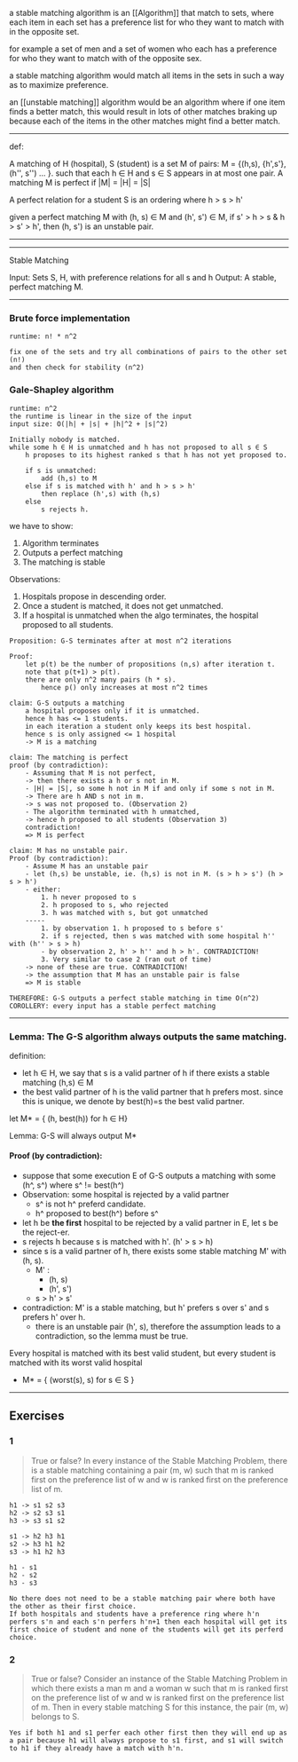 a stable matching algorithm is an [[Algorithm]] that match to sets, where each item in each set has a preference list for who they want to match with in the opposite set.

for example a set of men and a set of women who each has a preference for who they want to match with of the opposite sex.


a stable matching algorithm would match all items in the sets in such a way as to maximize preference.

an [[unstable matching]] algorithm would be an algorithm where if one item finds a better match, this would result in lots of other matches braking up because each of the items in the other matches might find a better match.






------
def:

A matching of H (hospital), S (student) is a set M of pairs: M = {(h,s), {h',s'}, (h'', s'') ... }. such that each h ∈ H and s ∈ S appears in at most one pair.
A matching M is perfect if |M| = |H| = |S|

A perfect relation for a student S is an ordering where h > s > h'

given a perfect matching M with (h, s) ∈ M and (h', s') ∈ M, if s' > h > s & h > s' > h', then (h, s') is an unstable pair.

-----


-----
Stable Matching 

Input: Sets S, H, with preference relations for all s and h
Output: A stable, perfect matching M.

-----


### Brute force implementation
```
runtime: n! * n^2

fix one of the sets and try all combinations of pairs to the other set (n!)
and then check for stability (n^2)
```


### Gale-Shapley algorithm
```
runtime: n^2
the runtime is linear in the size of the input
input size: O(|h| + |s| + |h|^2 + |s|^2)

Initially nobody is matched.
while some h ∈ H is unmatched and h has not proposed to all s ∈ S 
	h proposes to its highest ranked s that h has not yet proposed to.
	
	if s is unmatched:
		add (h,s) to M
	else if s is matched with h' and h > s > h'
		then replace (h',s) with (h,s)
	else 
		s rejects h.

```

we have to show:
1. Algorithm terminates
2. Outputs a perfect matching
3. The matching is stable

Observations:
1. Hospitals propose in descending order.
2. Once a student is matched, it does not get unmatched.
3. If a hospital is unmatched when the algo terminates, the hospital proposed to all students.


```
Proposition: G-S terminates after at most n^2 iterations

Proof: 
	let p(t) be the number of propositions (n,s) after iteration t.
	note that p(t+1) > p(t).
	there are only n^2 many pairs (h * s). 
		hence p() only increases at most n^2 times

claim: G-S outputs a matching
	a hospital proposes only if it is unmatched.
	hence h has <= 1 students.
	in each iteration a student only keeps its best hospital.
	hence s is only assigned <= 1 hospital
	-> M is a matching

claim: The matching is perfect
proof (by contradiction):
	- Assuming that M is not perfect, 
	-> then there exists a h or s not in M.
	- |H| = |S|, so some h not in M if and only if some s not in M.
	-> There are h AND s not in m.
	-> s was not proposed to. (Observation 2)
	- The algorithm terminated with h unmatched,
	-> hence h proposed to all students (Observation 3)
	contradiction!
	=> M is perfect

claim: M has no unstable pair.
Proof (by contradiction):
	- Assume M has an unstable pair
	- let (h,s) be unstable, ie. (h,s) is not in M. (s > h > s') (h > s > h')
	- either:
		1. h never proposed to s
		2. h proposed to s, who rejected
		3. h was matched with s, but got unmatched
	-----
		1. by observation 1. h proposed to s before s'
		2. if s rejected, then s was matched with some hospital h'' with (h'' > s > h)
		- by observation 2, h' > h'' and h > h'. CONTRADICTION!
		3. Very similar to case 2 (ran out of time)
	-> none of these are true. CONTRADICTION!
	-> the assumption that M has an unstable pair is false
	=> M is stable

THEREFORE: G-S outputs a perfect stable matching in time O(n^2)
COROLLERY: every input has a stable perfect matching
```

-----
### Lemma: The G-S algorithm always outputs the same matching.
definition: 
- let h ∈ H, we say that s is a valid partner of h if there exists a stable matching (h,s) ∈ M
- the best valid partner of h is the valid partner that h prefers most. since this is unique, we denote by best(h)=s the best valid partner.

let M* = { (h, best(h)) for h ∈ H}


Lemma: G-S will always output M*
#### Proof (by contradiction):
- suppose that some execution E of G-S outputs a matching with some (h^, s^) where s^ != best(h^)
- Observation: some hospital is rejected by a valid partner
	- s^ is not h^ preferd candidate.
	- h^ proposed to best(h^) before s^
- let h be **the first** hospital to be rejected by a valid partner in E, let s be the reject-er.
- s rejects h because s is matched with h'.  (h' > s > h)
- since s is a valid partner of h, there exists some stable matching M' with (h, s).
	- M' :
		- (h, s)
		- (h', s')
	- s > h' > s'
- contradiction: M' is a stable matching, but h' prefers s over s' and s prefers h' over h.
	- there is an unstable pair (h', s), therefore the assumption leads to a contradiction, so the lemma must be true.


Every hospital is matched with its best valid student, but every student is matched with its worst valid hospital
- M* = { (worst(s), s) for s ∈ S }

-----
## Exercises
### 1
> True or false? In every instance of the Stable Matching Problem, there is a stable matching containing a pair (m, w) such that m is ranked first on the preference list of w and w is ranked first on the preference list of m.

```
h1 -> s1 s2 s3
h2 -> s2 s3 s1
h3 -> s3 s1 s2

s1 -> h2 h3 h1
s2 -> h3 h1 h2
s3 -> h1 h2 h3

h1 - s1
h2 - s2
h3 - s3

No there does not need to be a stable matching pair where both have the other as their first choice.
If both hospitals and students have a preference ring where h'n perfers s'n and each s'n perfers h'n+1 then each hospital will get its first choice of student and none of the students will get its perferd choice.

```

### 2
> True or false? Consider an instance of the Stable Matching Problem in which there exists a man m and a woman w such that m is ranked first on the preference list of w and w is ranked first on the preference list of m. Then in every stable matching S for this instance, the pair (m, w) belongs to S.

```
Yes if both h1 and s1 perfer each other first then they will end up as a pair because h1 will always propose to s1 first, and s1 will switch to h1 if they already have a match with h'n.
```